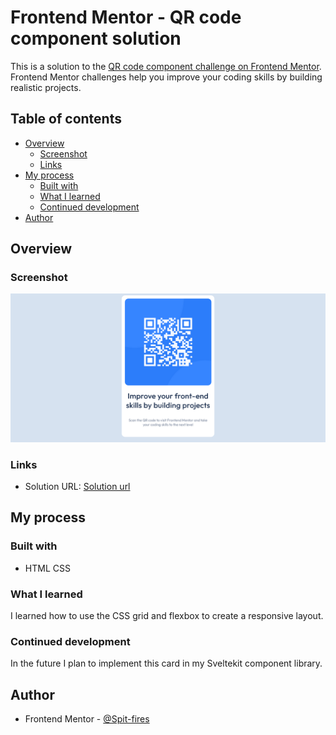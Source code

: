 # Frontend Mentor - QR code component solution

This is a solution to the [QR code component challenge on Frontend Mentor](https://www.frontendmentor.io/challenges/qr-code-component-iux_sIO_H). Frontend Mentor challenges help you improve your coding skills by building realistic projects. 

## Table of contents

- [Overview](#overview)
  - [Screenshot](#screenshot)
  - [Links](#links)
- [My process](#my-process)
  - [Built with](#built-with)
  - [What I learned](#what-i-learned)
  - [Continued development](#continued-development)
- [Author](#author)

## Overview

### Screenshot

![Screenshot](image.png)

### Links

- Solution URL: [Solution url]()

## My process

### Built with

- HTML CSS

### What I learned

I learned how to use the CSS grid and flexbox to create a responsive layout.

### Continued development

In the future I plan to implement this card in my Sveltekit component library.

## Author

- Frontend Mentor - [@Spit-fires](https://www.frontendmentor.io/profile/Spit-fires)